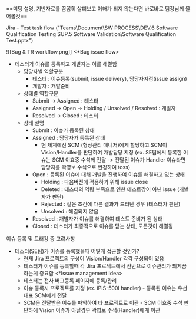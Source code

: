 ==미팅 설명, 기반자료를 꼼꼼히 살펴보고 이해가 되지 않는다면 바로바로 팀장님께 물어볼것==

Jira - Test task flow ("Teams\\Document\\SW PROCESS\\DEV.6 Software Qualification Testing SUP.5 Software Validation\\Software Qualification Test.pptx")

![[Bug & TR workflow.png]]
<*Bug issue flow>
- 테스터가 이슈를 등록하고 개발자는 이를 해결함
	- 담당자별 역할구분
		- 테스터 : 이슈등록(submit, issue delivery), 담당자지정(issue assign)
		- 개발자 : 개발준비
	- 상태별 역할구분
		- Submit -> Assigned : 테스터
		- Assigned -> Open -> Holding / Unsolved / Resolved : 개발자
		- Resolved -> Closed : 테스터
	- 상태 설명
		- Submit : 이슈가 등록된 상태
		- Assigned : 담당자가 등록된 상태
			- 현 체계에선 SCM (형상관리 매니저)에게 할당하고 SCM이 Vision/Handler를 판단하여 개발담당 지정 (ex. SE팀에서 등록한 이슈는 SCM 이효중 수석께 전달 -> 전달된 이슈가 Handler 이슈라면 담당자를 곽영보 수석으로 변경하여 toss)
		- Open : 등록된 이슈에 대해 개발을 진행하여 이슈를  해결하고 있는 상태
			- Holding : 다음버전에 적용하기 위해 issue close
			- Deleted : 테스터의 역량 부족으로 인한 테스트감이 아닌 issue (개발자가 판단)
			- Rejected : 같은 조건에 다른 결과가 드러난 경우 (테스터가 판단)
			- Unsolved : 해결되지 않음
		- Resolved : 개발자가 이슈를 해결하여 테스트 준비가 된 상태
		- Closed : 테스터가 최종적으로 이슈를 닫는 상태, 모든것이 해결됨

이슈 등록 및 트래킹 중 고려사항
- 테스터(SE팀)가 이슈를 등록했을때 어떻게 접근할 것인가?
	- 현재 Jira 프로젝트의 구성이 Vision/Handler 각각 구성되어 있음
	- 테스터가 이슈를 등록할때 각 Jira 프로젝트에서 칸반으로 이슈관리가 되게끔 하는게 중요함
	<*Issue management Idea>
	- 테스터는 전사 버그등록 페이지에 등록/관리
	- 이슈 등록시 프로젝트를 지정 (ex. iPIS-500I handler) - 등록된 이슈는 우선 대표 SCM에게 전달
	- SCM은 전달받은 이슈를 파악하여 타 프로젝트로 이관 - SCM 이효중 수석 판단하에 Vision 이슈가 아닐경우 곽영보 수석(Handler)에게 이관